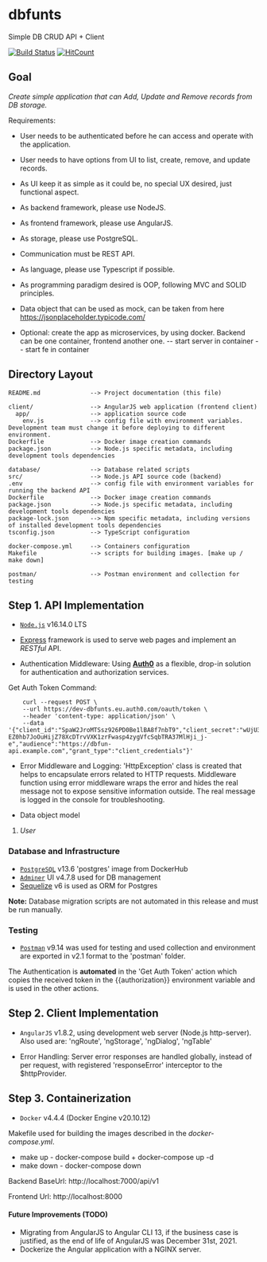 # dbfunts
Simple DB CRUD API + Client

[![Build Status](https://travis-ci.org/ivanmonov85/dbfunts.svg?branch=master)](https://travis-ci.org/ivanmonov85/dbfunts) [![HitCount](https://hits.dwyl.com/ivanmonov85/dbfunts.svg?style=flat&show=unique)](http://hits.dwyl.com/ivanmonov85/dbfunts)

## Goal
_Create simple application that can Add, Update and Remove records from DB storage._

Requirements:
- User needs to be authenticated before he can access and operate with the application.
- User needs to have options from UI to list, create, remove, and update records.
- As UI keep it as simple as it could be, no special UX desired, just functional aspect.
- As backend framework, please use NodeJS.
- As frontend framework, please use AngularJS.
- As storage, please use PostgreSQL.
- Communication must be REST API.
- As language, please use Typescript if possible.
- As programming paradigm desired is OOP, following MVC and SOLID principles.
- Data object that can be used as mock, can be taken from here https://jsonplaceholder.typicode.com/

- Optional: create the app as microservices, by using docker. Backend can be one container, frontend another one.
-- start server in container
-- start fe in container

## Directory Layout
```
README.md              --> Project documentation (this file)

client/                --> AngularJS web application (frontend client)
  app/                 --> application source code
    env.js             --> config file with environment variables. Development team must change it before deploying to different environment.
Dockerfile             --> Docker image creation commands
package.json           --> Node.js specific metadata, including development tools dependencies

database/              --> Database related scripts
src/                   --> Node.js API source code (backend)
.env                   --> config file with environment variables for running the backend API
Dockerfile             --> Docker image creation commands
package.json           --> Node.js specific metadata, including development tools dependencies
package-lock.json      --> Npm specific metadata, including versions of installed development tools dependencies
tsconfig.json          --> TypeScript configuration

docker-compose.yml     --> Containers configuration
Makefile               --> scripts for building images. [make up / make down]

postman/               --> Postman environment and collection for testing
```

## Step 1. API Implementation
- [`Node.js`](https://nodejs.org) v16.14.0 LTS

- [Express](https://expressjs.com/) framework is used to serve web pages and implement an *RESTful* API.

- Authentication Middleware:
Using [**Auth0**](https://auth0.com/) as a flexible, drop-in solution for authentication and authorization services.

Get Auth Token Command:
```
    curl --request POST \
    --url https://dev-dbfunts.eu.auth0.com/oauth/token \
    --header 'content-type: application/json' \
    --data '{"client_id":"SpaW2JroMTSsz926PD0Be1lBA8f7nbT9","client_secret":"wUjU3T-EZ0hb7JoOuHijZ78XcDTrvVXK1zrFwasp4zygVfcSqbTRA37MlHji_j-e","audience":"https://dbfun-api.example.com","grant_type":"client_credentials"}'
```

- Error Middleware and Logging:
'HttpException' class is created that helps to encapsulate errors related to HTTP requests. 
Middleware function using error middleware wraps the error and hides the real message not to expose sensitive information outside. 
The real message is logged in the console for troubleshooting.

- Data object model
1. *User*

### Database and Infrastructure
- [`PostgreSQL`](https://hub.docker.com/_/postgres) v13.6 'postgres' image from DockerHub
- [`Adminer`](https://hub.docker.com/_/adminer) UI v4.7.8 used for DB management
- [Sequelize](https://sequelize.org/) v6 is used as ORM for Postgres

**Note:** Database migration scripts are not automated in this release and must be run manually.

### Testing
- [`Postman`](https://www.postman.com/) v9.14 was used for testing and used collection and environment are exported in v2.1 format to the 'postman' folder.

The Authentication is **automated** in the 'Get Auth Token' action which copies the received token in the {{authorization}} environment variable and is used in the other actions.


## Step 2. Client Implementation
- `AngularJS` v1.8.2, using development web server (Node.js http-server).
Also used are: 'ngRoute', 'ngStorage', 'ngDialog', 'ngTable'

- Error Handling:
Server error responses are handled globally, instead of per request, with registered 'responseError' interceptor to the $httpProvider.


## Step 3. Containerization
- `Docker` v4.4.4 (Docker Engine v20.10.12)

Makefile used for building the images described in the _docker-compose.yml_.
- make up - docker-compose build + docker-compose up -d
- make down - docker-compose down


Backend BaseUrl: http://localhost:7000/api/v1

Frontend Url:    http://localhost:8000


#### Future Improvements (TODO)
- Migrating from AngularJS to Angular CLI 13, if the business case is justified, as the end of life of AngularJS was December 31st, 2021.
- Dockerize the Angular application with a NGINX server.
